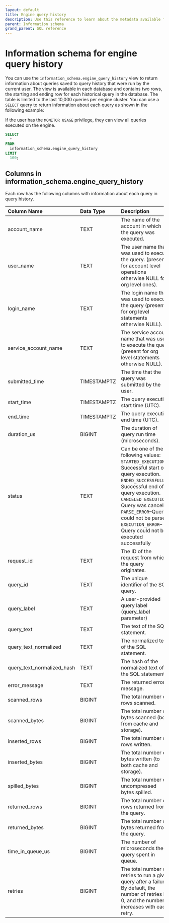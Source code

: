 ```yaml
---
layout: default
title: Engine query history
description: Use this reference to learn about the metadata available for historical queries in Firebolt.
parent: Information schema
grand_parent: SQL reference
---
```


# Information schema for engine query history

You can use the `information_schema.engine_query_history` view to return information about queries saved to query history that were run by the current user. The view is available in each database and contains two rows, the starting and ending row for each historical query in the database. The table is limited to the last 10,000 queries per engine cluster. You can use a `SELECT` query to return information about each query as shown in the following example:

If the user has the `MONITOR USAGE` privilege, they can view all queries executed on the engine.

```sql
SELECT
  *
FROM
  information_schema.engine_query_history
LIMIT
  100;
```

## Columns in information_schema.engine_query_history

Each row has the following columns with information about each query in query history.

| Column Name                | Data Type   | Description                                                                                                                                                                                                                                                                                                                                  |
|:---------------------------|:------------|:---------------------------------------------------------------------------------------------------------------------------------------------------------------------------------------------------------------------------------------------------------------------------------------------------------------------------------------------|
| account_name               | TEXT        | The name of the account in which the query was executed.                                                                                                                                                                                                                                                                                     |
| user_name                  | TEXT        | The user name that was used to execute the query. (present for account level operations otherwise NULL for org level ones).                                                                                                                                                                                                                   |
| login_name                 | TEXT        | The login name that was used to execute the query (present for org level statements otherwise NULL).                                                                                                                                                                                                                                          |
| service_account_name       | TEXT        | The service account name that was used to execute the query (present for org level statements otherwise NULL).                                                                                                                                                                                                                                |
| submitted_time             | TIMESTAMPTZ | The time that the query was submitted by the user.                                                                                                                                                                                                                                                                                            |
| start_time                 | TIMESTAMPTZ | The query execution start time (UTC).                                                                                                                                                                                                                                                                                                        |
| end_time                   | TIMESTAMPTZ | The query execution end time (UTC).                                                                                                                                                                                                                                                                                                           |
| duration_us                | BIGINT      | The duration of query run time (microseconds).                                                                                                                                                                                                                                                                                               |
| status                     | TEXT        | Can be one of the following values:<br>`STARTED_EXECUTION`&ndash;Successful start of query execution.<br>`ENDED_SUCCESSFULLY`&ndash;Successful end of query execution.<br>`CANCELED_EXECUTION`&ndash;Query was canceled<br>`PARSE_ERROR`&ndash;Query could not be parsed<br>`EXECUTION_ERROR`&ndash;Query could not be executed successfully |
| request_id                 | TEXT        | The ID of the request from which the query originates.                                                                                                                                                                                                                                                                                       |
| query_id                   | TEXT        | The unique identifier of the SQL query.                                                                                                                                                                                                                                                                                                      |
| query_label                | TEXT        | A user-provided query label (query_label parameter)                                                                                                                                                                                                                                                                                            |
| query_text                 | TEXT        | The text of the SQL statement.                                                                                                                                                                                                                                                                                                                   |
| query_text_normalized      | TEXT        | The normalized text of the SQL statement.                                                                                                                                                                                                                                                                                                        |
| query_text_normalized_hash | TEXT        | The hash of the normalized text of the SQL statement.                                                                                                                                                                                                                                                                                            |
| error_message              | TEXT        | The returned error message.                                                                                                                                                                                                                                                                                                         |
| scanned_rows               | BIGINT      | The total number of rows scanned.                                                                                                                                                                                                                                                                                                            |
| scanned_bytes              | BIGINT      | The total number of bytes scanned (both from cache and storage).                                                                                                                                                                                                                                                                             |
| inserted_rows              | BIGINT      | The total number of rows written.                                                                                                                                                                                                                                                                                                            |
| inserted_bytes             | BIGINT      | The total number of bytes written (to both cache and storage).                                                                                                                                                                                                                                                                               |
| spilled_bytes              | BIGINT      | The total number of uncompressed bytes spilled.                                                                                                                                                                                                                                                                                            |                                                                                                                                                                                                                                                                   |
| returned_rows              | BIGINT      | The total number of rows returned from the query.                                                                                                                                                                                                                                                                                            |
| returned_bytes             | BIGINT      | The total number of bytes returned from the query.                                                                                                                                                                                                                                                                                           |
| time_in_queue_us           | BIGINT      | The number of microseconds the query spent in queue.                                                                                                                                                                                                                                                                                         |
| retries                    | BIGINT      | The total number of retries to run a given query after a failure. By default, the number of retries is 0, and the number increases with each retry.                                                                                                                                                                                       |
